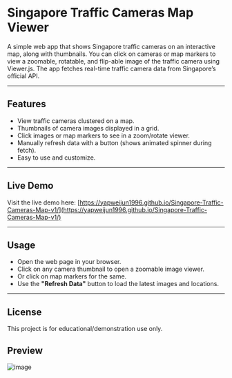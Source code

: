 # Singapore Traffic Cameras Map Viewer

A simple web app that shows Singapore traffic cameras on an interactive map, along with thumbnails. You can click on cameras or map markers to view a zoomable, rotatable, and flip-able image of the traffic camera using Viewer.js. The app fetches real-time traffic camera data from Singapore’s official API.

---

## Features

- View traffic cameras clustered on a map.
- Thumbnails of camera images displayed in a grid.
- Click images or map markers to see in a zoom/rotate viewer.
- Manually refresh data with a button (shows animated spinner during fetch).
- Easy to use and customize.

---

## Live Demo

Visit the live demo here: [https://yapweijun1996.github.io/Singapore-Traffic-Cameras-Map-v1/](https://yapweijun1996.github.io/Singapore-Traffic-Cameras-Map-v1/)

---

## Usage

- Open the web page in your browser.
- Click on any camera thumbnail to open a zoomable image viewer.
- Or click on map markers for the same.
- Use the **"Refresh Data"** button to load the latest images and locations.

---

## License

This project is for educational/demonstration use only.

## Preview
![image](https://github.com/user-attachments/assets/5342061a-aadf-429c-81ef-dc94745f2d6e)
